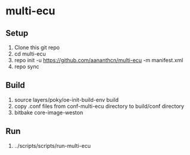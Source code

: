 # multi-ecu

## Setup
1. Clone this git repo  
2. cd multi-ecu  
3. repo init -u https://github.com/aananthcn/multi-ecu -m manifest.xml  
4. repo sync  

## Build
1. source layers/poky/oe-init-build-env build  
2. copy .conf files from conf-multi-ecu directory to build/conf directory  
3. bitbake core-image-weston  

## Run
1. ../scripts/scripts/run-multi-ecu  
